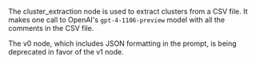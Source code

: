 The cluster_extraction node is used to extract clusters from a CSV file. It makes one call to OpenAI's `gpt-4-1106-preview` model with all the comments in the CSV file.

The v0 node, which includes JSON formatting in the prompt, is being deprecated in favor of the v1 node.
